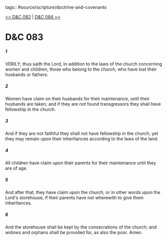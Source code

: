 tags:: #source/scripture/doctrine-and-covenants

[<< D&C 082](source/scripture/doctrine-and-covenants/D&C_082.md) | [D&C 084 >>](source/scripture/doctrine-and-covenants/D&C_084.md)

# D&C 083

##### 1

VERILY, thus saith the Lord, in addition to the laws of the church concerning women and children, those who belong to the church, who have lost their husbands or fathers:

##### 2

Women have claim on their husbands for their maintenance, until their husbands are taken; and if they are not found transgressors they shall have fellowship in the church.

##### 3

And if they are not faithful they shall not have fellowship in the church; yet they may remain upon their inheritances according to the laws of the land.

##### 4

All children have claim upon their parents for their maintenance until they are of age.

##### 5

And after that, they have claim upon the church, or in other words upon the Lord's storehouse, if their parents have not wherewith to give them inheritances.

##### 6

And the storehouse shall be kept by the consecrations of the church; and widows and orphans shall be provided for, as also the poor. Amen.
